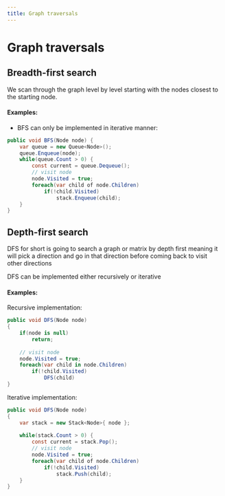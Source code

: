 ```yaml
---
title: Graph traversals
---
```

# Graph traversals

## Breadth-first search
We scan through the graph level by level starting with the nodes closest to the starting node.

#### Examples:
- BFS can only be implemented in iterative manner:
```cs
public void BFS(Node node) {
	var queue = new Queue<Node>();
	queue.Enqueue(node);
	while(queue.Count > 0) {
		const current = queue.Dequeue();
		// visit node
		node.Visited = true;
		foreach(var child of node.Children)
			if(!child.Visited)
				stack.Enqueue(child);
	}
}
```

## Depth-first search
DFS for short is going to search a graph or matrix by depth first meaning it will pick a direction and go in that direction before coming back to visit other directions

DFS can be implemented either recursively or iterative

#### Examples:
Recursive implementation:
```cs
public void DFS(Node node) 
{
	if(node is null) 
		return;
		
	// visit node
	node.Visited = true;
	foreach(var child in node.Children)
		if(!child.Visited)
			DFS(child)
}

```

Iterative implementation:
```cs
public void DFS(Node node) 
{
	var stack = new Stack<Node>{ node };
	
	while(stack.Count > 0) {
		const current = stack.Pop();
		// visit node
		node.Visited = true;
		foreach(var child of node.Children)
			if(!child.Visited)
				stack.Push(child);
	}
}